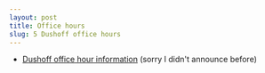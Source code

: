 ```yaml
---
layout: post
title: Office hours
slug: 5 Dushoff office hours
---
```


* [Dushoff office hour information](/office.html) (sorry I didn't announce before)
